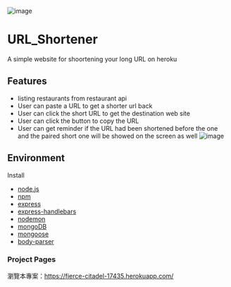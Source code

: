 ![image](https://user-images.githubusercontent.com/79748426/155284310-246f0e72-8a91-40a4-a38b-3a8e26cbb797.png)
# URL_Shortener

A simple website for shoortening your long URL  on heroku

## Features

- listing restaurants from restaurant api
- User can paste a URL to get a shorter url back
- User can click the short URL to get the destination web site
- User can click the button to copy the URL
- User can get reminder if the URL had been shortened before the one and the paired short one will be showed on the screen as well
![image](https://user-images.githubusercontent.com/79748426/155284556-4e2e632e-ed3a-4acc-89a0-c10817746f6b.png)


## Environment

Install

- [node.js]
- [npm]
- [express]
- [express-handlebars]
- [nodemon]
- [mongoDB]
- [mongoose]
- [body-parser]

### Project Pages
瀏覽本專案：<https://fierce-citadel-17435.herokuapp.com/>


[node.js]: https://nodejs.org/
[npm]: https://www.npmjs.com/get-npm
[express]: https://www.npmjs.com/package/express
[express-handlebars]: https://www.npmjs.com/package/express-handlebars
[nodemon]: https://www.npmjs.com/package/nodemon
[mongoDB]: https://www.mongodb.com/
[mongoose]: https://mongoosejs.com/
[body-parser]: https://www.npmjs.com/package/body-parser
